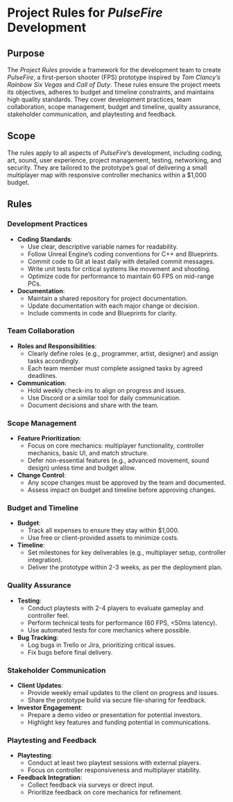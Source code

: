 # Project Rules for *PulseFire* Development

## Purpose
The *Project Rules* provide a framework for the development team to create *PulseFire*, a first-person shooter (FPS) prototype inspired by *Tom Clancy’s Rainbow Six Vegas* and *Call of Duty*. These rules ensure the project meets its objectives, adheres to budget and timeline constraints, and maintains high quality standards. They cover development practices, team collaboration, scope management, budget and timeline, quality assurance, stakeholder communication, and playtesting and feedback.

## Scope
The rules apply to all aspects of *PulseFire*’s development, including coding, art, sound, user experience, project management, testing, networking, and security. They are tailored to the prototype’s goal of delivering a small multiplayer map with responsive controller mechanics within a $1,000 budget.

## Rules

### Development Practices
- **Coding Standards**:
  - Use clear, descriptive variable names for readability.
  - Follow Unreal Engine’s coding conventions for C++ and Blueprints.
  - Commit code to Git at least daily with detailed commit messages.
  - Write unit tests for critical systems like movement and shooting.
  - Optimize code for performance to maintain 60 FPS on mid-range PCs.
- **Documentation**:
  - Maintain a shared repository for project documentation.
  - Update documentation with each major change or decision.
  - Include comments in code and Blueprints for clarity.

### Team Collaboration
- **Roles and Responsibilities**:
  - Clearly define roles (e.g., programmer, artist, designer) and assign tasks accordingly.
  - Each team member must complete assigned tasks by agreed deadlines.
- **Communication**:
  - Hold weekly check-ins to align on progress and issues.
  - Use Discord or a similar tool for daily communication.
  - Document decisions and share with the team.

### Scope Management
- **Feature Prioritization**:
  - Focus on core mechanics: multiplayer functionality, controller mechanics, basic UI, and match structure.
  - Defer non-essential features (e.g., advanced movement, sound design) unless time and budget allow.
- **Change Control**:
  - Any scope changes must be approved by the team and documented.
  - Assess impact on budget and timeline before approving changes.

### Budget and Timeline
- **Budget**:
  - Track all expenses to ensure they stay within $1,000.
  - Use free or client-provided assets to minimize costs.
- **Timeline**:
  - Set milestones for key deliverables (e.g., multiplayer setup, controller integration).
  - Deliver the prototype within 2-3 weeks, as per the deployment plan.

### Quality Assurance
- **Testing**:
  - Conduct playtests with 2-4 players to evaluate gameplay and controller feel.
  - Perform technical tests for performance (60 FPS, <50ms latency).
  - Use automated tests for core mechanics where possible.
- **Bug Tracking**:
  - Log bugs in Trello or Jira, prioritizing critical issues.
  - Fix bugs before final delivery.

### Stakeholder Communication
- **Client Updates**:
  - Provide weekly email updates to the client on progress and issues.
  - Share the prototype build via secure file-sharing for feedback.
- **Investor Engagement**:
  - Prepare a demo video or presentation for potential investors.
  - Highlight key features and funding potential in communications.

### Playtesting and Feedback
- **Playtesting**:
  - Conduct at least two playtest sessions with external players.
  - Focus on controller responsiveness and multiplayer stability.
- **Feedback Integration**:
  - Collect feedback via surveys or direct input.
  - Prioritize feedback on core mechanics for refinement.